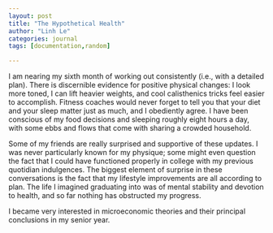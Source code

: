 ```yaml
---
layout: post
title: "The Hypothetical Health"
author: "Linh Le"
categories: journal
tags: [documentation,random]

---
```

I am nearing my sixth month of working out consistently (i.e., with a detailed plan). There is discernible evidence for positive physical changes: I look more toned, I can lift heavier weights, and cool calisthenics tricks feel easier to accomplish. Fitness coaches would never forget to tell you that your diet and your sleep matter just as much, and I obediently agree. I have been conscious of my food decisions and sleeping roughly eight hours a day, with some ebbs and flows that come with sharing a crowded household.

Some of my friends are really surprised and supportive of these updates. I was never particularly known for my physique; some might even question the fact that I could have functioned properly in college with my previous quotidian indulgences. The biggest element of surprise in these conversations is the fact that my lifestyle improvements are all according to plan. The life I imagined graduating into was of mental stability and devotion to health, and so far nothing has obstructed my progress.

I became very interested in microeconomic theories and their principal conclusions in my senior year.